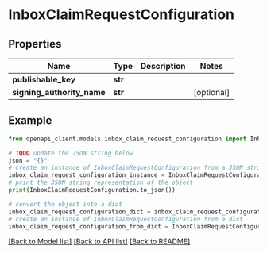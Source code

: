 # InboxClaimRequestConfiguration


## Properties

Name | Type | Description | Notes
------------ | ------------- | ------------- | -------------
**publishable_key** | **str** |  | 
**signing_authority_name** | **str** |  | [optional] 

## Example

```python
from openapi_client.models.inbox_claim_request_configuration import InboxClaimRequestConfiguration

# TODO update the JSON string below
json = "{}"
# create an instance of InboxClaimRequestConfiguration from a JSON string
inbox_claim_request_configuration_instance = InboxClaimRequestConfiguration.from_json(json)
# print the JSON string representation of the object
print(InboxClaimRequestConfiguration.to_json())

# convert the object into a dict
inbox_claim_request_configuration_dict = inbox_claim_request_configuration_instance.to_dict()
# create an instance of InboxClaimRequestConfiguration from a dict
inbox_claim_request_configuration_from_dict = InboxClaimRequestConfiguration.from_dict(inbox_claim_request_configuration_dict)
```
[[Back to Model list]](../README.md#documentation-for-models) [[Back to API list]](../README.md#documentation-for-api-endpoints) [[Back to README]](../README.md)


